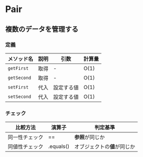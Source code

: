 # Pair
## 複数のデータを管理する
### 定義
|メソッド名|説明|引数|計算量|
|---|---|---|---|
|`getFirst`|取得|-|O(1)|
|`getSecond`|取得|-|O(1)|
|`setFirst`|代入|設定する値|O(1)|
|`setSecond`|代入|設定する値|O(1)|
### チェック
|比較方法|演算子|判定基準|
|---|---|---|
|同一性チェック|==|**参照**が同じか|
|同値性チェック|.equals()|オブジェクトの**値**が同じか|
